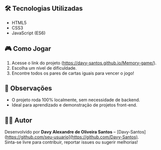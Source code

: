 ## 🛠️ Tecnologias Utilizadas

- HTML5
- CSS3
- JavaScript (ES6)

## 🎮 Como Jogar

1. Acesse o link do projeto (https://davy-santos.github.io/Memory-game/).
2. Escolha um nível de dificuldade.
3. Encontre todos os pares de cartas iguais para vencer o jogo!

## 📌 Observações

- O projeto roda 100% localmente, sem necessidade de backend.
- Ideal para aprendizado e demonstração de projetos front-end.

## 🧑‍💻 Autor

Desenvolvido por **Davy Alexandre de Oliveira Santos** – [Davy-Santos](https://github.com/seu-usuario](https://github.com/Davy-Santos).  
Sinta-se livre para contribuir, reportar issues ou sugerir melhorias!

